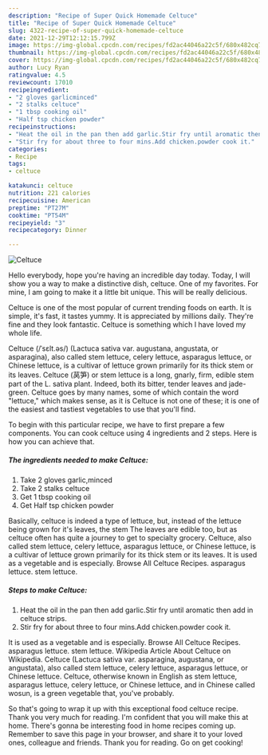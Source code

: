 ```yaml
---
description: "Recipe of Super Quick Homemade Celtuce"
title: "Recipe of Super Quick Homemade Celtuce"
slug: 4322-recipe-of-super-quick-homemade-celtuce
date: 2021-12-29T12:12:15.799Z
image: https://img-global.cpcdn.com/recipes/fd2ac44046a22c5f/680x482cq70/celtuce-recipe-main-photo.jpg
thumbnail: https://img-global.cpcdn.com/recipes/fd2ac44046a22c5f/680x482cq70/celtuce-recipe-main-photo.jpg
cover: https://img-global.cpcdn.com/recipes/fd2ac44046a22c5f/680x482cq70/celtuce-recipe-main-photo.jpg
author: Lucy Ryan
ratingvalue: 4.5
reviewcount: 17010
recipeingredient:
- "2 gloves garlicminced"
- "2 stalks celtuce"
- "1 tbsp cooking oil"
- "Half tsp chicken powder"
recipeinstructions:
- "Heat the oil in the pan then add garlic.Stir fry until aromatic then add in celtuce strips."
- "Stir fry for about three to four mins.Add chicken.powder cook it."
categories:
- Recipe
tags:
- celtuce

katakunci: celtuce 
nutrition: 221 calories
recipecuisine: American
preptime: "PT27M"
cooktime: "PT54M"
recipeyield: "3"
recipecategory: Dinner

---
```



![Celtuce](https://img-global.cpcdn.com/recipes/fd2ac44046a22c5f/680x482cq70/celtuce-recipe-main-photo.jpg)

Hello everybody, hope you're having an incredible day today. Today, I will show you a way to make a distinctive dish, celtuce. One of my favorites. For mine, I am going to make it a little bit unique. This will be really delicious.

Celtuce is one of the most popular of current trending foods on earth. It is simple, it's fast, it tastes yummy. It is appreciated by millions daily. They're fine and they look fantastic. Celtuce is something which I have loved my whole life.

Celtuce (/ˈsɛlt.əs/) (Lactuca sativa var. augustana, angustata, or asparagina), also called stem lettuce, celery lettuce, asparagus lettuce, or Chinese lettuce, is a cultivar of lettuce grown primarily for its thick stem or its leaves. Celtuce (莴笋) or stem lettuce is a long, gnarly, firm, edible stem part of the L. sativa plant. Indeed, both its bitter, tender leaves and jade-green. Celtuce goes by many names, some of which contain the word &#34;lettuce,&#34; which makes sense, as it is Celtuce is not one of these; it is one of the easiest and tastiest vegetables to use that you&#39;ll find.


To begin with this particular recipe, we have to first prepare a few components. You can cook celtuce using 4 ingredients and 2 steps. Here is how you can achieve that.

<!--inarticleads1-->

##### The ingredients needed to make Celtuce:

1. Take 2 gloves garlic,minced
1. Take 2 stalks celtuce
1. Get 1 tbsp cooking oil
1. Get Half tsp chicken powder


Basically, celtuce is indeed a type of lettuce, but, instead of the lettuce being grown for it&#39;s leaves, the stem The leaves are edible too, but as celtuce often has quite a journey to get to specialty grocery. Celtuce, also called stem lettuce, celery lettuce, asparagus lettuce, or Chinese lettuce, is a cultivar of lettuce grown primarily for its thick stem or its leaves. It is used as a vegetable and is especially. Browse All Celtuce Recipes. asparagus lettuce. stem lettuce. 

<!--inarticleads2-->

##### Steps to make Celtuce:

1. Heat the oil in the pan then add garlic.Stir fry until aromatic then add in celtuce strips.
1. Stir fry for about three to four mins.Add chicken.powder cook it.


It is used as a vegetable and is especially. Browse All Celtuce Recipes. asparagus lettuce. stem lettuce. Wikipedia Article About Celtuce on Wikipedia. Celtuce (Lactuca sativa var. asparagina, augustana, or angustata), also called stem lettuce, celery lettuce, asparagus lettuce, or Chinese lettuce. Celtuce, otherwise known in English as stem lettuce, asparagus lettuce, celery lettuce, or Chinese lettuce, and in Chinese called wosun, is a green vegetable that, you&#39;ve probably. 

So that's going to wrap it up with this exceptional food celtuce recipe. Thank you very much for reading. I'm confident that you will make this at home. There's gonna be interesting food in home recipes coming up. Remember to save this page in your browser, and share it to your loved ones, colleague and friends. Thank you for reading. Go on get cooking!
